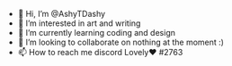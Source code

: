 - 👋 Hi, I’m @AshyTDashy
- 👀 I’m interested in art and writing
- 🌱 I’m currently learning coding and design
- 💞️ I’m looking to collaborate on nothing at the moment :)
- 📫 How to reach me discord Lovely❤ #2763

<!---
AshyTDashy/AshyTDashy is a ✨ special ✨ repository because its `README.md` (this file) appears on your GitHub profile.
You can click the Preview link to take a look at your changes.
--->
